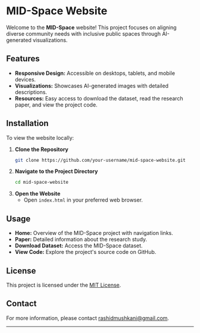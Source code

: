 # MID-Space Website

Welcome to the **MID-Space** website! This project focuses on aligning diverse community needs with inclusive public spaces through AI-generated visualizations.

## Features

- **Responsive Design:** Accessible on desktops, tablets, and mobile devices.
- **Visualizations:** Showcases AI-generated images with detailed descriptions.
- **Resources:** Easy access to download the dataset, read the research paper, and view the project code.

## Installation

To view the website locally:

1. **Clone the Repository**
    ```bash
    git clone https://github.com/your-username/mid-space-website.git
    ```
2. **Navigate to the Project Directory**
    ```bash
    cd mid-space-website
    ```
3. **Open the Website**
    - Open `index.html` in your preferred web browser.

## Usage

- **Home:** Overview of the MID-Space project with navigation links.
- **Paper:** Detailed information about the research study.
- **Download Dataset:** Access the MID-Space dataset.
- **View Code:** Explore the project's source code on GitHub.

## License

This project is licensed under the [MIT License](LICENSE).

## Contact

For more information, please contact [rashidmushkani@gmail.com](mailto:rashidmushkani@gmail.com).

---

